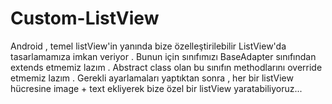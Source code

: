 Custom-ListView
===============
Android , temel listView'in yanında bize özelleştirilebilir ListView'da tasarlamamıza imkan veriyor .
Bunun için sınıfımızı BaseAdapter sınıfından extends etmemiz lazım . Abstract class olan bu sınıfın methodlarını override etmemiz lazım . 
Gerekli ayarlamaları yaptıktan sonra , her bir listView hücresine image + text ekliyerek bize özel bir listView yaratabiliyoruz...
